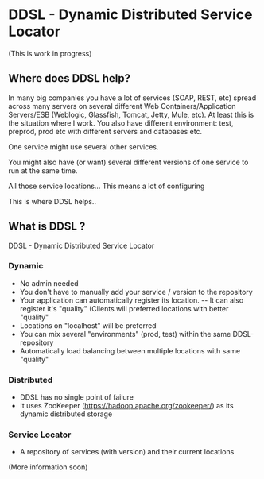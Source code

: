 DDSL - Dynamic Distributed Service Locator
===================

(This is work in progress)


Where does DDSL help?
-------------------------

In many big companies you have a lot of services (SOAP, REST, etc) spread across many servers on 
several different Web Containers/Application Servers/ESB (Weblogic, Glassfish, Tomcat, Jetty, Mule, etc).
At least this is the situation where I work. You also have different environment:
test, preprod, prod etc with different servers and databases etc.

One service might use several other services.

You might also have (or want) several different versions of one service to run at the same time.

All those service locations... This means a lot of configuring

This is where DDSL helps..


What is DDSL ?
------------------

DDSL - Dynamic Distributed Service Locator


### Dynamic ###

- No admin needed
- You don't have to manually add your service / version to the repository
- Your application can automatically register its location.
-- It can also register it's "quality" (Clients will preferred locations with better "quality"
- Locations on "localhost" will be preferred
- You can mix several "environments" (prod, test) within the same DDSL-repository
- Automatically load balancing between multiple locations with same "quality"

### Distributed ###

- DDSL has no single point of failure
- It uses ZooKeeper (https://hadoop.apache.org/zookeeper/) as its dynamic distributed storage

### Service Locator ###

- A repository of services (with version) and their current locations


(More information soon)
